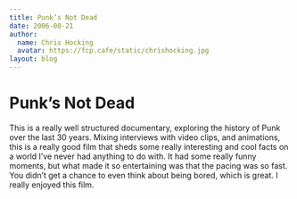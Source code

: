 ```yaml
---
title: Punk’s Not Dead
date: 2006-08-21
author:
  name: Chris Hocking
  avatar: https://fcp.cafe/static/chrishocking.jpg
layout: blog
---
```

# Punk’s Not Dead

This is a really well structured documentary, exploring the history of Punk over the last 30 years. Mixing interviews with video clips, and animations, this is a really good film that sheds some really interesting and cool facts on a world I’ve never had anything to do with. It had some really funny moments, but what made it so entertaining was that the pacing was so fast. You didn’t get a chance to even think about being bored, which is great. I really enjoyed this film.